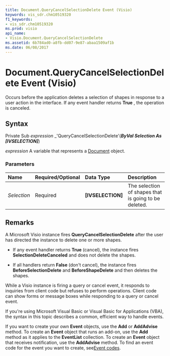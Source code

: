 ```yaml
---
title: Document.QueryCancelSelectionDelete Event (Visio)
keywords: vis_sdr.chm10519320
f1_keywords:
- vis_sdr.chm10519320
ms.prod: visio
api_name:
- Visio.Document.QueryCancelSelectionDelete
ms.assetid: 6b784ad0-a8fb-dd07-9e87-abaa1509af1b
ms.date: 06/08/2017
---
```



# Document.QueryCancelSelectionDelete Event (Visio)

Occurs before the application deletes a selection of shapes in response to a user action in the interface. If any event handler returns  **True** , the operation is canceled.


## Syntax

Private Sub  _expression_ _'QueryCancelSelectionDelete'(**_ByVal Selection As [IVSELECTION]_**)

 _expression_ A variable that represents a [Document](./Visio.Document.md) object.


### Parameters



|**Name**|**Required/Optional**|**Data Type**|**Description**|
|:-----|:-----|:-----|:-----|
| _Selection_|Required| **[IVSELECTION]**|The selection of shapes that is going to be deleted.|

## Remarks

A Microsoft Visio instance fires  **QueryCancelSelectionDelete** after the user has directed the instance to delete one or more shapes.




- If any event handler returns  **True** (cancel), the instance fires **SelectionDeleteCanceled** and does not delete the shapes.
    
- If all handlers return **False** (don't cancel), the instance fires **BeforeSelectionDelete** and **BeforeShapeDelete** and then deletes the shapes.
    


While a Visio instance is firing a query or cancel event, it responds to inquiries from client code but refuses to perform operations. Client code can show forms or message boxes while responding to a query or cancel event.

If you're using Microsoft Visual Basic or Visual Basic for Applications (VBA), the syntax in this topic describes a common, efficient way to handle events.

If you want to create your own  **Event** objects, use the **Add** or **AddAdvise** method. To create an **Event** object that runs an add-on, use the **Add** method as it applies to the **EventList** collection. To create an **Event** object that receives notification, use the **AddAdvise** method. To find an event code for the event you want to create, see[Event codes](../visio/Concepts/event-codesvisio.md).


